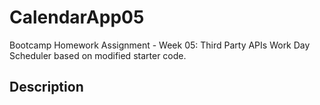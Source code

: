 # CalendarApp05

Bootcamp Homework Assignment - Week 05: Third Party APIs
Work Day Scheduler based on modified starter code.

## Description
